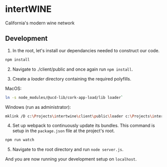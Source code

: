 # intertWINE
California's modern wine network


## Development

1. In the root, let's install our dependancies needed to construct our code.

  ```bash
  npm install
  ```

2. Navigate to ./client/public and once again run `npm install`.

3. Create a *loader* directory containing the required polyfills.

  MacOS:

  ```bash
  ln -s node_modules/@ucd-lib/cork-app-load/lib loader`
  ```

  Windows (run as administrator):

  ```bash
  mklink /D c:\Projects\intertwine\client\public\loader c:\Projects\intertwine\client\public\node_modules\@ucd-lib\cork-app-load\lib
  ```

4. Set up webpack to continuously update its bundles.  This command is setup in the `package.json` file at the project's root.

  ```bash
  npm run watch
  ```

5. Navigate to the root directory and run `node server.js`.

And you are now running your development setup on `localhost`.
